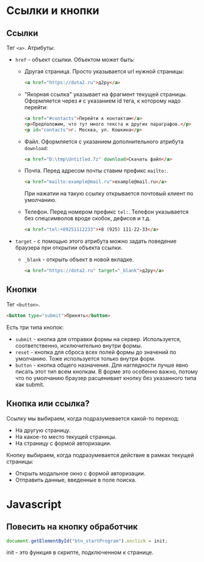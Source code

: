 # Ссылки и кнопки

## Ссылки

Тег `<a>`. Атрибуты:

* `href` - объект ссылки. Объектом может быть:

  * Другая страница. Просто указывается url нужной страницы:

    ```html
    <a href="https://dota2.ru">д2ру</a>
    ```

  * "Якорная ссылка" указывает на фрагмент текущей страницы. Оформляется через `#` с указанием id тега, к которому надо перейти:

    ```html
    <a href="#contacts">Перейти к контактам</a>
    <p>Предположим, что тут много текста и других параграфов.</p>
    <p id="contacts">г. Москва, ул. Кошкина</p>
    ```

  * Файл. Оформляется с указанием дополнительного атрибута `download`:

    ```html
    <a href="D:\tmp\Untitled.7z" download>Скачать файл</a>
    ```

  * Почта. Перед адресом почты ставим префикс `mailto:`.

    ```html
    <a href="mailto:example@mail.ru">example@mail.ru</a>
    ```

    При нажатии на такую ссылку открывается почтовый клиент по умолчанию.

  * Телефон. Перед номером префикс `tel:`. Телефон указывается без спецсимволов вроде скобок, дефисов и т.д.

    ```html
    <a href="tel:+89251112233">+8 (925) 111-22-33</a>
    ```

* `target` - с помощью этого атрибута можно задать поведение браузера при открытии объекта ссылки.

  * `_blank` - открыть объект в новой вкладке.

    ```html
    <a href="https://dota2.ru" target="_blank">д2ру</a>
    ```

## Кнопки

Тег `<button>`.

```html
<button type="submit">Принять</button>
```

Есть три типа кнопок:

* `submit` - кнопка для отправки формы на сервер. Используется, соответственно, исключительно внутри формы.
* `reset` - кнопка для сброса всех полей формы до значений по умолчанию. Тоже используется только внутри форм.
* `button` - кнопка общего назначения. Для наглядности лучше явно писать этот тип всем кнопкам. В форме это особенно важно, потому что по умолчанию браузер расценивает кнопку без указанного типа как submit.

## Кнопка или ссылка?

Ссылку мы выбираем, когда подразумевается какой-то переход:

* На другую страницу.
* На какое-то место текущей страницы.
* На страницу с формой авторизации.

Кнопку выбираем, когда подразумевается действие в рамках текущей страницы:

* Открыть модальное окно с формой авторизации.
* Отправить данные, введенные в поле поиска.

# Javascript

## Повесить на кнопку обработчик

```javascript
document.getElementById("btn_startProgram").onclick = init;
```

init - это функция в скрипте, подключенном к странице.